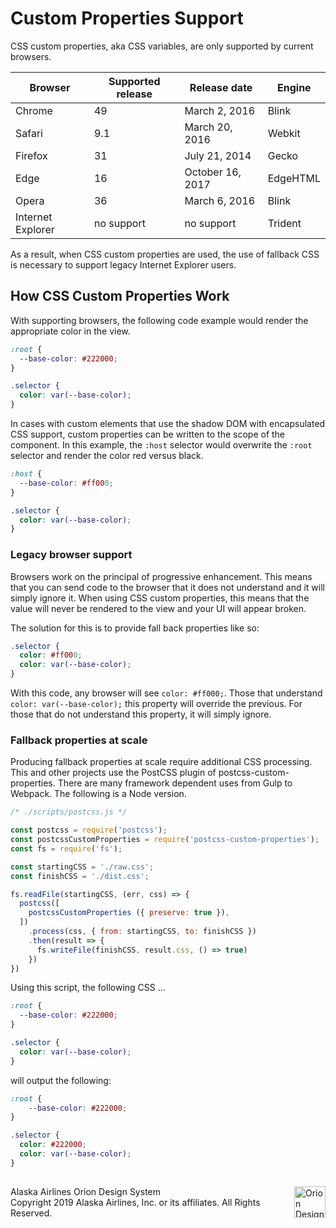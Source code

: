 # Custom Properties Support

CSS custom properties, aka CSS variables, are only supported by current browsers. 

| Browser | Supported release | Release date | Engine |
|---|---|---|---|
| Chrome	| 49 | March 2, 2016 | Blink | 
| Safari	| 9.1 | March 20, 2016 | Webkit | 
| Firefox | 31 | July 21, 2014 | Gecko | 
| Edge		| 16 | October 16, 2017 | EdgeHTML |
| Opera 	| 36 | March 6, 2016 | Blink | 
| Internet Explorer | no support | no support | Trident |

As a result, when CSS custom properties are used, the use of fallback CSS is necessary to support legacy Internet Explorer users. 

## How CSS Custom Properties Work

With supporting browsers, the following code example would render the appropriate color in the view. 

```css
:root {
  --base-color: #222000;
}

.selector {
  color: var(--base-color);
}
```

In cases with custom elements that use the shadow DOM with encapsulated CSS support, custom properties can be written to the scope of the component. In this example, the `:host` selector would overwrite the `:root` selector and render the color red versus black. 

```css
:host {
  --base-color: #ff000;
}

.selector {
  color: var(--base-color);
}
```

### Legacy browser support

Browsers work on the principal of progressive enhancement. This means that you can send code to the browser that it does not understand and it will simply ignore it. When using CSS custom properties, this means that the value will never be rendered to the view and your UI will appear broken. 

The solution for this is to provide fall back properties like so:

```css
.selector {
  color: #ff000;
  color: var(--base-color);
}
```

With this code, any browser will see `color: #ff000;`. Those that understand `color: var(--base-color);` this property will override the previous. For those that do not understand this property, it will simply ignore. 

### Fallback properties at scale

Producing fallback properties at scale require additional CSS processing. This and other projects use the PostCSS plugin of postcss-custom-properties. There are many framework dependent uses from Gulp to Webpack. The following is a Node version. 

```javascript
/* ./scripts/postcss.js */

const postcss = require('postcss');
const postcssCustomProperties = require('postcss-custom-properties');
const fs = require('fs');

const startingCSS = './raw.css';
const finishCSS = './dist.css';

fs.readFile(startingCSS, (err, css) => {
  postcss([
    postcssCustomProperties ({ preserve: true }),
  ])
    .process(css, { from: startingCSS, to: finishCSS })
    .then(result => {
      fs.writeFile(finishCSS, result.css, () => true)
    })
})
```

Using this script, the following CSS ...

```css
:root {
  --base-color: #222000;
}

.selector {
  color: var(--base-color);
}
```

will output the following:

```css
:root {
    --base-color: #222000;
}

.selector {
  color: #222000;
  color: var(--base-color);
}
```





##
<footer>
<img src="https://resource.alaskaair.net/-/media/2C1969F8FB244C919205CD48429C13AC" alt="Orion Design System Logo" title="Be the change you want to see" width="50" align="right" />
Alaska Airlines Orion Design System<br>
Copyright 2019 Alaska Airlines, Inc. or its affiliates. All Rights Reserved.
</footer>
